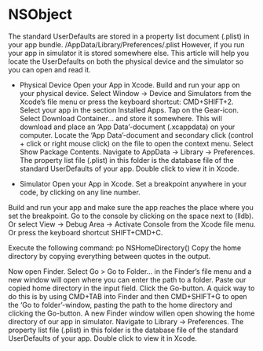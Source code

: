 #  NSObject 
The standard UserDefaults are stored in a property list document (.plist) in your app bundle.
/AppData/Library/Preferences/<bundle-identifier>.plist
However, if you run your app in simulator it is stored somewhere else.
This article will help you locate the UserDefaults on both the physical device and the simulator so you can open and read it.

* Physical Device
Open your App in Xcode.
Build and run your app on your physical device.
Select Window -> Device and Simulators from the Xcode’s file menu or press the keyboard shortcut: CMD+SHIFT+2.
Select your app in the section Installed Apps.
Tap on the Gear-icon.
Select Download Container… and store it somewhere.
This will download and place an ‘App Data’-document (.xcappdata) on your computer.
Locate the ‘App Data’-document and secondary click (control + click or right mouse click) on the file to open the context menu.
Select Show Package Contents.
Navigate to AppData -> Library -> Preferences.
The property list file (.plist) in this folder is the database file of the standard UserDefaults of your app. Double click to view it in Xcode.

* Simulator
Open your App in Xcode.
Set a breakpoint anywhere in your code, by clicking on any line number.

Build and run your app and make sure the app reaches the place where you set the breakpoint.
Go to the console by clicking on the space next to (lldb).
Or select View -> Debug Area -> Activate Console from the Xcode file menu.
Or press the keyboard shortcut SHIFT+CMD+C.

Execute the following command:
po NSHomeDirectory()
Copy the home directory by copying everything between quotes in the output.

Now open Finder.
Select Go > Go to Folder… in the Finder’s file menu and a new window will open where you can enter the path to a folder.
Paste our copied home directory in the input field.
Click the Go-button.
A quick way to do this is by using CMD+TAB into Finder and then CMD+SHIFT+G to open the ‘Go to folder’-window, pasting the path to the home directory and clicking the Go-button.
A new Finder window willen open showing the home directory of our app in simulator.
Navigate to Library -> Preferences.
The property list file (.plist) in this folder is the database file of the standard UserDefaults of your app. Double click to view it in Xcode.

